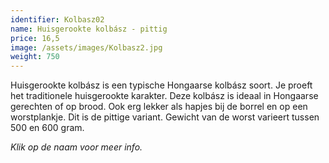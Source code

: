 ```yaml
---
identifier: Kolbasz02
name: Huisgerookte kolbász - pittig
price: 16,5
image: /assets/images/Kolbasz2.jpg
weight: 750
---
```

Huisgerookte kolbász is een typische Hongaarse kolbász soort. Je proeft het traditionele huisgerookte karakter. Deze kolbász is ideaal in Hongaarse gerechten of op brood. Ook erg lekker als hapjes bij de borrel en op een worstplankje. Dit is de pittige variant. Gewicht van de worst varieert tussen 500 en 600 gram.


*Klik op de naam voor meer info.*
